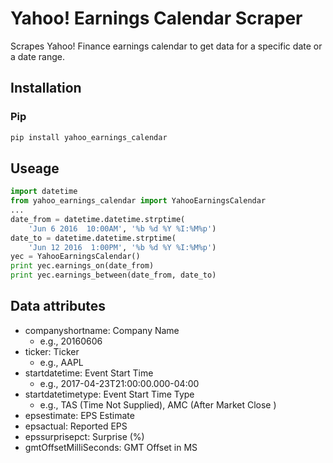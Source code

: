 # Yahoo! Earnings Calendar Scraper
Scrapes Yahoo! Finance earnings calendar to get data for a specific date or a date range.

## Installation
### Pip
```sh
pip install yahoo_earnings_calendar
```

## Useage
```python
import datetime
from yahoo_earnings_calendar import YahooEarningsCalendar
...
date_from = datetime.datetime.strptime(
    'Jun 6 2016  10:00AM', '%b %d %Y %I:%M%p')
date_to = datetime.datetime.strptime(
    'Jun 12 2016  1:00PM', '%b %d %Y %I:%M%p')
yec = YahooEarningsCalendar()
print yec.earnings_on(date_from)
print yec.earnings_between(date_from, date_to)
```


## Data attributes
- companyshortname: Company Name
  - e.g., 20160606
- ticker: Ticker
  - e.g., AAPL
- startdatetime: Event Start Time
  - e.g., 2017-04-23T21:00:00.000-04:00
- startdatetimetype: Event Start Time Type
  - e.g., TAS (Time Not Supplied), AMC (After Market Close	)
- epsestimate: EPS Estimate
- epsactual: Reported EPS
- epssurprisepct: Surprise (%)
- gmtOffsetMilliSeconds: GMT Offset in MS
